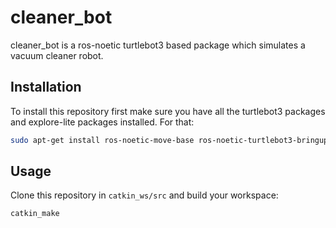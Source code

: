# cleaner_bot
cleaner_bot is a ros-noetic turtlebot3 based package which simulates a vacuum cleaner robot.

## Installation
To install this repository first make sure you have all the turtlebot3 packages and explore-lite packages installed.
For that:
```bash
sudo apt-get install ros-noetic-move-base ros-noetic-turtlebot3-bringup ros-noetic-turtlebot3-navigation ros-noetic-explore-lite
```

## Usage
Clone this repository in `catkin_ws/src` and build your workspace:
```bash
catkin_make
```

